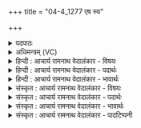 +++
title = "04-4_1277 एष स्य"

+++
<details><summary>पदपाठः</summary>

ए꣣षः꣢। स्यः। म꣡द्यः꣢꣯। र꣡सः꣢꣯। अ꣡व꣢꣯। च꣣ष्टे। दिवः꣢। शि꣡शुः꣢꣯। यः। इ꣡न्दुः꣢꣯। वा꣡र꣢꣯म्। आ꣡वि꣢꣯शत्। आ꣣। अ꣡वि꣢꣯शत्। १२७७।
</details>

<details><summary>अधिमन्त्रम् (VC)</summary>

- पवमानः सोमः
- राहूगण आङ्गिरसः
- गायत्री
- षड्जः
</details>

<details><summary>हिन्दी : आचार्य रामनाथ वेदालंकार - विषयः</summary>

अगले मन्त्र में चन्द्रमा के वर्णन द्वारा जीवात्मा का वर्णन करते हैं।
</details>

<details><summary>हिन्दी : आचार्य रामनाथ वेदालंकार - पदार्थः</summary>

पदार्थान्वयभाषाः -  प्रथम—चन्द्र के पक्ष में। ग्रहण से मोक्ष के बाद के चन्द्रमा का वर्णन करते हैं— (एषः स्यः) यह वह (मद्यः) मोददायी, (रसः) चाँदनी का रस बरसानेवाला, (दिवः शिशुः) आकाश के शिशु के समान विद्यमान चन्द्रमा (अव चष्टे) पूर्णतः प्रकाशित हो गया है, (यः इन्दुः) जो चन्द्रमा पहले (वारम्) सूर्य और चन्द्रमा के मध्य पृथिवी के आ जाने से आवरण में (आविशत्) प्रविष्ट हो गया था ॥ द्वितीय—जीवात्मा के पक्ष में। (एषः स्यः) यह वह (मद्यः) आनन्दित करने योग्य, (रसः) रस पीनेवाला (दिवः शिशुः) तेजस्वी परमात्मा को पुत्र के समान प्रिय जीवात्मा (अवचष्टे) परमात्मा का दर्शन कर रहा है, (यः इन्दुः) जो जीवात्मा, पहले (वारम्) परमात्मा के दर्शन को रोकनेवाले भोग्य जगत् के प्रति (आविशत्) आकृष्ट था ॥४॥ यहाँ श्लेषालङ्कार है। ‘दिवः शिशुः’ में लुप्तोपमा है। ‘रसः’ की रसवर्षक व रसपायी में लक्षणा है ॥४॥
</details>

<details><summary>हिन्दी : आचार्य रामनाथ वेदालंकार - भावार्थः</summary>

भावार्थभाषाः -  चन्द्रग्रहण पूर्णमासी को ही होता है। ग्रहणकाल में चन्द्रमा अंशतः या पूर्णतः अन्धकार से ढक जाता है। धीरे-धीरे उसका मोक्ष होता है। पूर्ण मोक्ष के पश्चात् वह पहले के समान पूर्ण चन्द्रमा के रूप में भासित होने लगता है। यह विज्ञानसम्मत प्राकृतिक घटना है,पौराणिक राहु-केतु का वृत्तान्त काल्पनिक ही है। वैसे ही जीवात्मा भी भोग्य जगत् के प्रति आकृष्ट होकर उससे ग्रसा जाता है। उससे मोक्ष के अनन्तर ही वह परमात्मा का साक्षात् कर पाता है ॥४॥
</details>

<details><summary>संस्कृत : आचार्य रामनाथ वेदालंकार - विषयः</summary>

अथ चन्द्रवर्णनमुखेन जीवात्मानं वर्णयति।
</details>

<details><summary>संस्कृत : आचार्य रामनाथ वेदालंकार - पदार्थः</summary>

पदार्थान्वयभाषाः -  प्रथमः—चन्द्रपक्षे। ग्रहणान्मोक्षानन्तरं चन्द्रमसं वर्णयति—(एषः स्यः) अयं सः (मद्यः) मदाय मोदाय हितः, (रसः) चन्द्रिकारसवर्षकः, (दिवः शिशुः) आकाशस्य शिशुरिव विद्यमानः चन्द्रः (अव चष्टे) पूर्णतः प्रकाशितोऽस्ति, (यः इन्दुः) यश्चन्द्रः, पूर्वम् (वारम्) सूर्यचन्द्रयोर्मध्ये पृथिव्या आगमनात् आवरणम्। [वृ संवरणे भ्वादिः, यद्वा, वृञ् आवरणे चुरादिः। तस्माद् घञ्।] (आविशत्) प्रविष्टवान् आसीत् ॥ द्वितीयः—जीवात्मपक्षे। (एषः स्यः) अयं सः (मद्यः) मादयितुं योग्यः (रसः) रसपायी, (दिवः शिशुः) द्योतमानस्य परमात्मनः पुत्र इव प्रियः जीवात्मा (अवचष्टे) परमात्मानं पश्यति, (यः इन्दुः) यो जीवात्मा पूर्वम् (वारम्) परमात्मदर्शनवारकं भोग्यं जगत् प्रति (आविशत्) आकृष्ट आसीत् ॥४॥ अत्र श्लेषालङ्कारः। ‘दिवः शिशुः’ इत्यत्र च लुप्तोपमा। ‘रसः’ इत्यस्य रसवर्षके रसपायिनि वा लक्षणा ॥४॥
</details>

<details><summary>संस्कृत : आचार्य रामनाथ वेदालंकार - भावार्थः</summary>

भावार्थभाषाः -  चन्द्रग्रहणं पूर्णमास्यामेव जायते। ग्रहणकाले चन्द्रोंऽशतः पूर्णतो वा अन्धकारावृतो भवति। शनैः शनैश्च तस्य मोक्षः सम्पद्यते। पूर्णमोक्षानन्तरं स पूर्ववत् पूर्णचन्द्रत्वेन भासते। सेयं विज्ञानसम्मता प्राकृतिकी घटना। पौराणिको राहुकेतुवृत्तान्तस्तु काल्पनिक एव। तथैव जीवात्माऽपि भोग्यं जगत् प्रति समाकृष्टस्तेन ग्रस्यते। ततो मोक्षानन्तरमेव स परमात्मानं साक्षात्कुरुते ॥४॥
</details>

<details><summary>संस्कृत : आचार्य रामनाथ वेदालंकार - पादटिप्पनी</summary>

टिप्पणी:   १. ऋ० ९।३८।५।
</details>